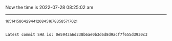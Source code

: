 Now the time is 2022-07-28 08:25:02 am

---

<small>1651415864294412684516783585717021</small>

```txt

Latest commit SHA is: 0e5943a6d238b6ae0b3d6d8d9acf7f655d3930c3
```
